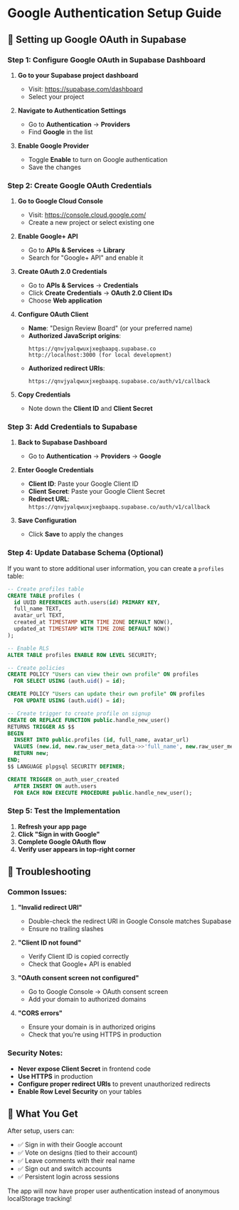 # Google Authentication Setup Guide

## 🚀 Setting up Google OAuth in Supabase

### Step 1: Configure Google OAuth in Supabase Dashboard

1. **Go to your Supabase project dashboard**
   - Visit: https://supabase.com/dashboard
   - Select your project

2. **Navigate to Authentication Settings**
   - Go to **Authentication** → **Providers**
   - Find **Google** in the list

3. **Enable Google Provider**
   - Toggle **Enable** to turn on Google authentication
   - Save the changes

### Step 2: Create Google OAuth Credentials

1. **Go to Google Cloud Console**
   - Visit: https://console.cloud.google.com/
   - Create a new project or select existing one

2. **Enable Google+ API**
   - Go to **APIs & Services** → **Library**
   - Search for "Google+ API" and enable it

3. **Create OAuth 2.0 Credentials**
   - Go to **APIs & Services** → **Credentials**
   - Click **Create Credentials** → **OAuth 2.0 Client IDs**
   - Choose **Web application**

4. **Configure OAuth Client**
   - **Name**: "Design Review Board" (or your preferred name)
   - **Authorized JavaScript origins**:
     ```
     https://qnvjyalqwuxjxegbaapq.supabase.co
     http://localhost:3000 (for local development)
     ```
   - **Authorized redirect URIs**:
     ```
     https://qnvjyalqwuxjxegbaapq.supabase.co/auth/v1/callback
     ```

5. **Copy Credentials**
   - Note down the **Client ID** and **Client Secret**

### Step 3: Add Credentials to Supabase

1. **Back to Supabase Dashboard**
   - Go to **Authentication** → **Providers** → **Google**

2. **Enter Google Credentials**
   - **Client ID**: Paste your Google Client ID
   - **Client Secret**: Paste your Google Client Secret
   - **Redirect URL**: `https://qnvjyalqwuxjxegbaapq.supabase.co/auth/v1/callback`

3. **Save Configuration**
   - Click **Save** to apply the changes

### Step 4: Update Database Schema (Optional)

If you want to store additional user information, you can create a `profiles` table:

```sql
-- Create profiles table
CREATE TABLE profiles (
  id UUID REFERENCES auth.users(id) PRIMARY KEY,
  full_name TEXT,
  avatar_url TEXT,
  created_at TIMESTAMP WITH TIME ZONE DEFAULT NOW(),
  updated_at TIMESTAMP WITH TIME ZONE DEFAULT NOW()
);

-- Enable RLS
ALTER TABLE profiles ENABLE ROW LEVEL SECURITY;

-- Create policies
CREATE POLICY "Users can view their own profile" ON profiles
  FOR SELECT USING (auth.uid() = id);

CREATE POLICY "Users can update their own profile" ON profiles
  FOR UPDATE USING (auth.uid() = id);

-- Create trigger to create profile on signup
CREATE OR REPLACE FUNCTION public.handle_new_user()
RETURNS TRIGGER AS $$
BEGIN
  INSERT INTO public.profiles (id, full_name, avatar_url)
  VALUES (new.id, new.raw_user_meta_data->>'full_name', new.raw_user_meta_data->>'avatar_url');
  RETURN new;
END;
$$ LANGUAGE plpgsql SECURITY DEFINER;

CREATE TRIGGER on_auth_user_created
  AFTER INSERT ON auth.users
  FOR EACH ROW EXECUTE PROCEDURE public.handle_new_user();
```

### Step 5: Test the Implementation

1. **Refresh your app page**
2. **Click "Sign in with Google"**
3. **Complete Google OAuth flow**
4. **Verify user appears in top-right corner**

## 🔧 Troubleshooting

### Common Issues:

1. **"Invalid redirect URI"**
   - Double-check the redirect URI in Google Console matches Supabase
   - Ensure no trailing slashes

2. **"Client ID not found"**
   - Verify Client ID is copied correctly
   - Check that Google+ API is enabled

3. **"OAuth consent screen not configured"**
   - Go to Google Console → OAuth consent screen
   - Add your domain to authorized domains

4. **"CORS errors"**
   - Ensure your domain is in authorized origins
   - Check that you're using HTTPS in production

### Security Notes:

- **Never expose Client Secret** in frontend code
- **Use HTTPS** in production
- **Configure proper redirect URIs** to prevent unauthorized redirects
- **Enable Row Level Security** on your tables

## 🎉 What You Get

After setup, users can:
- ✅ Sign in with their Google account
- ✅ Vote on designs (tied to their account)
- ✅ Leave comments with their real name
- ✅ Sign out and switch accounts
- ✅ Persistent login across sessions

The app will now have proper user authentication instead of anonymous localStorage tracking! 